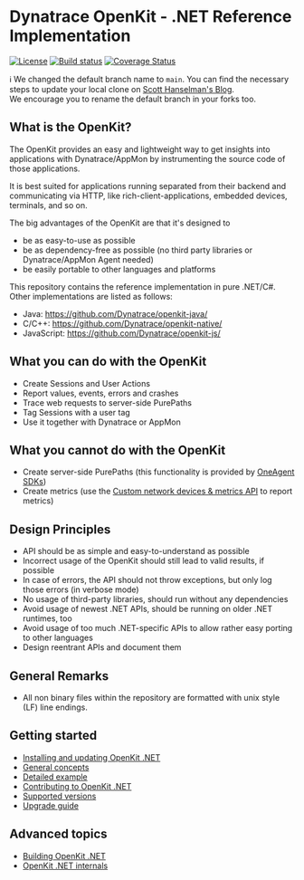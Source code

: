 # Dynatrace OpenKit - .NET Reference Implementation

[![License](https://img.shields.io/badge/License-Apache%202.0-blue.svg)](https://opensource.org/licenses/Apache-2.0)
[![Build status](https://ci.appveyor.com/api/projects/status/ug034eehokcyw1ks/branch/release/2.2?svg=true)](https://ci.appveyor.com/project/openkitdt/openkit-dotnet/branch/release/2.2)
[![Coverage Status](https://coveralls.io/repos/github/Dynatrace/openkit-dotnet/badge.svg?branch=release%2F2.2)](https://coveralls.io/github/Dynatrace/openkit-dotnet?branch=release%2F2.2)

:information_source: We changed the default branch name to `main`. You can find the necessary steps to update your local clone on [Scott Hanselman's Blog](https://www.hanselman.com/blog/EasilyRenameYourGitDefaultBranchFromMasterToMain.aspx).  
We encourage you to rename the default branch in your forks too.

## What is the OpenKit?

The OpenKit provides an easy and lightweight way to get insights into applications with Dynatrace/AppMon by instrumenting the source code of those applications.

It is best suited for applications running separated from their backend and communicating via HTTP, like rich-client-applications, embedded devices, terminals, and so on.

The big advantages of the OpenKit are that it's designed to
* be as easy-to-use as possible
* be as dependency-free as possible (no third party libraries or Dynatrace/AppMon Agent needed)
* be easily portable to other languages and platforms

This repository contains the reference implementation in pure .NET/C#. Other implementations are listed as follows:
* Java: https://github.com/Dynatrace/openkit-java/
* C/C++: https://github.com/Dynatrace/openkit-native/
* JavaScript: https://github.com/Dynatrace/openkit-js/

## What you can do with the OpenKit
* Create Sessions and User Actions
* Report values, events, errors and crashes
* Trace web requests to server-side PurePaths
* Tag Sessions with a user tag
* Use it together with Dynatrace or AppMon

## What you cannot do with the OpenKit
* Create server-side PurePaths (this functionality is provided by [OneAgent SDKs](https://github.com/Dynatrace/OneAgent-SDK))
* Create metrics (use the [Custom network devices & metrics API](https://www.dynatrace.com/support/help/dynatrace-api/timeseries/what-does-the-custom-network-devices-and-metrics-api-provide/) to report metrics)

## Design Principles
* API should be as simple and easy-to-understand as possible
* Incorrect usage of the OpenKit should still lead to valid results, if possible
* In case of errors, the API should not throw exceptions, but only log those errors (in verbose mode)
* No usage of third-party libraries, should run without any dependencies
* Avoid usage of newest .NET APIs, should be running on older .NET runtimes, too
* Avoid usage of too much .NET-specific APIs to allow rather easy porting to other languages
* Design reentrant APIs and document them

## General Remarks

* All non binary files within the repository are formatted with unix style (LF) line endings.

## Getting started
* [Installing and updating OpenKit .NET][installing]
* [General concepts][concepts]
* [Detailed example][example]
* [Contributing to OpenKit .NET][contributing]
* [Supported versions][supported_versions]
* [Upgrade guide][upgrade_guide]

## Advanced topics
* [Building OpenKit .NET][building]
* [OpenKit .NET internals][internals]

[installing]: ./docs/installing.md
[concepts]: ./docs/concepts.md
[example]: ./docs/example.md
[contributing]: ./CONTRIBUTING.md
[supported_versions]: ./docs/supported_versions.md
[building]: ./docs/building.md
[internals]: ./docs/internals.md
[upgrade_guide]: ./docs/upgrade_guide.md